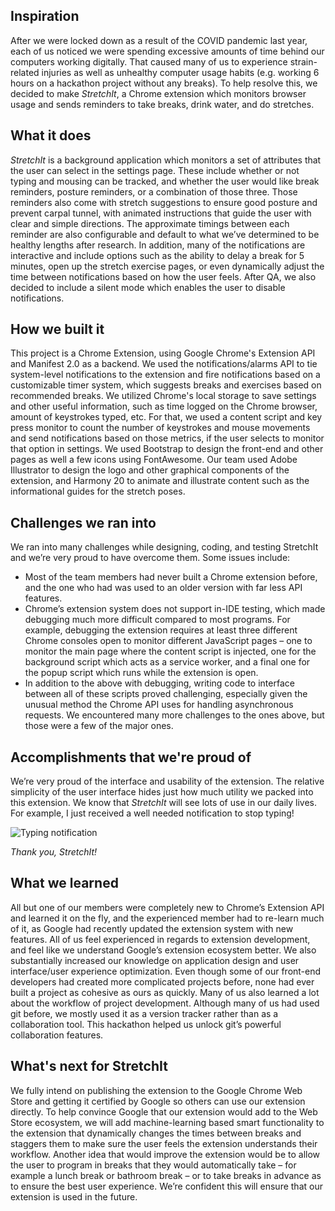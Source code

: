 ## Inspiration
After we were locked down as a result of the COVID pandemic last year, each of us noticed we were spending excessive amounts of time behind our computers working digitally. That caused many of us to experience strain-related injuries as well as unhealthy computer usage habits (e.g. working 6 hours on a hackathon project without any breaks). To help resolve this, we decided to make _StretchIt_, a Chrome extension which monitors browser usage and sends reminders to take breaks, drink water, and do stretches.

## What it does
_StretchIt_ is a background application which monitors a set of attributes that the user can select in the settings page. These include whether or not typing and mousing can be tracked, and whether the user would like break reminders, posture reminders, or a combination of those three. Those reminders also come with stretch suggestions to ensure good posture and prevent carpal tunnel, with animated instructions that guide the user with clear and simple directions. The approximate timings between each reminder are also configurable and default to what we’ve determined to be healthy lengths after research. In addition, many of the notifications are interactive and include options such as the ability to delay a break for 5 minutes, open up the stretch exercise pages, or even dynamically adjust the time between notifications based on how the user feels. After QA, we also decided to include a silent mode which enables the user to disable notifications.

## How we built it
This project is a Chrome Extension, using Google Chrome's Extension API and Manifest 2.0 as a backend. We used the notifications/alarms API to tie system-level notifications to the extension and fire notifications based on a customizable timer system, which suggests breaks and exercises based on recommended breaks. We utilized Chrome's local storage to save settings and other useful information, such as time logged on the Chrome browser, amount of keystrokes typed, etc. For that, we used a content script and key press monitor to count the number of keystrokes and mouse movements and send notifications based on those metrics, if the user selects to monitor that option in settings.
We used Bootstrap to design the front-end and other pages as well a few icons using FontAwesome. Our team used Adobe Illustrator to design the logo and other graphical components of the extension, and Harmony 20 to animate and illustrate content such as the informational guides for the stretch poses.

## Challenges we ran into
We ran into many challenges while designing, coding, and testing StretchIt and we’re very proud to have overcome them. Some issues include:
-  Most of the team members had never built a Chrome extension before, and the one who had was used to an older version with far less API features.
-  Chrome’s extension system does not support in-IDE testing, which made debugging much more difficult compared to most programs. For example, debugging the extension requires at least three different Chrome consoles open to monitor different JavaScript pages – one to monitor the main page where the content script is injected, one for the background script which acts as a service worker, and a final one for the popup script which runs while the extension is open.
-  In addition to the above with debugging, writing code to interface between all of these scripts proved challenging, especially given the unusual method the Chrome API uses for handling asynchronous requests.
We encountered many more challenges to the ones above, but those were a few of the major ones.

## Accomplishments that we're proud of
We’re very proud of the interface and usability of the extension. The relative simplicity of the user interface hides just how much utility we packed into this extension. We know that _StretchIt_ will see lots of use in our daily lives. For example, I just received a well needed notification to stop typing!

![Typing notification](https://i.imgur.com/0GcqxDD.png)

_Thank you, StretchIt!_

## What we learned
All but one of our members were completely new to Chrome’s Extension API and learned it on the fly, and the experienced member had to re-learn much of it, as Google had recently updated the extension system with new features. All of us feel experienced in regards to extension development, and feel like we understand Google’s extension ecosystem better. We also substantially increased our knowledge on application design and user interface/user experience optimization. Even though some of our front-end developers had created more complicated projects before, none had ever built a project as cohesive as ours as quickly. Many of us also learned a lot about the workflow of project development. Although many of us had used git before, we mostly used it as a version tracker rather than as a collaboration tool. This hackathon helped us unlock git’s powerful collaboration features.

## What's next for StretchIt
We fully intend on publishing the extension to the Google Chrome Web Store and getting it certified by Google so others can use our extension directly. To help convince Google that our extension would add to the Web Store ecosystem, we will add machine-learning based smart functionality to the extension that dynamically changes the times between breaks and staggers them to make sure the user feels the extension understands their workflow. Another idea that would improve the extension would be to allow the user to program in breaks that they would automatically take – for example a lunch break or bathroom break – or to take breaks in advance as to ensure the best user experience. We’re confident this will ensure that our extension is used in the future.